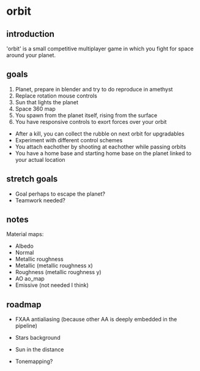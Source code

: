 # orbit

## introduction

'orbit' is a small competitive multiplayer game in which you fight for space around your planet.

## goals

1) Planet, prepare in blender and try to do reproduce in amethyst
2) Replace rotation mouse controls
3) Sun that lights the planet
4) Space 360 map
5) You spawn from the planet itself, rising from the surface
6) You have responsive controls to exort forces over your orbit
- After a kill, you can collect the rubble on next orbit for upgradables
- Experiment with different control schemes
- You attach eachother by shooting at eachother while passing orbits
- You have a home base and starting home base on the planet linked to your actual location

## stretch goals

- Goal perhaps to escape the planet?
- Teamwork needed?

## notes

Material maps:
- Albedo
- Normal
- Metallic roughness
- Metallic (metallic roughness x)
- Roughness (metallic roughness y)
- AO ao_map
- Emissive (not needed I think)

## roadmap 

- FXAA antialiasing (because other AA is deeply embedded in the pipeline)

- Stars background
- Sun in the distance
- Tonemapping?